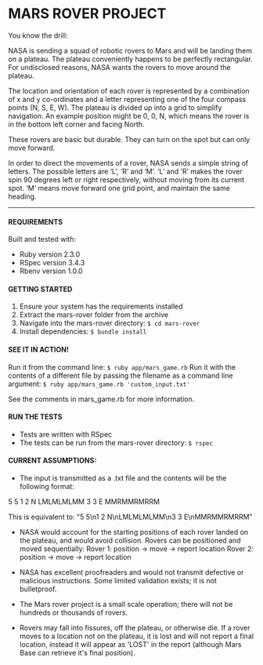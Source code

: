 # MARS ROVER PROJECT

You know the drill:

NASA is sending a squad of robotic rovers to Mars and will be landing them on a plateau. The plateau conveniently happens to be perfectly rectangular. For undisclosed reasons, NASA wants the rovers to move around the plateau.

The location and orientation of each rover is represented by a combination of x and y co-ordinates and a letter representing one of the four compass points (N, S, E, W). The plateau is divided up into a grid to simplify navigation. An example position might be 0, 0, N, which means the rover is in the bottom left corner and facing North.

These rovers are basic but durable. They can turn on the spot but can only move forward.

In order to direct the movements of a rover, NASA sends a simple string of letters. The possible letters are ‘L’, ‘R’ and ‘M’. ‘L’ and ‘R’ makes the rover spin 90 degrees left or right respectively, without moving from its current spot. ‘M’ means move forward one grid point, and maintain the same heading.

------------------------
#### REQUIREMENTS

Built and tested with:
- Ruby version 2.3.0
- RSpec version 3.4.3
- Rbenv version 1.0.0

#### GETTING STARTED

1. Ensure your system has the requirements installed
2. Extract the mars-rover folder from the archive
3. Navigate into the mars-rover directory: `$ cd mars-rover`
4. Install dependencies: `$ bundle install`

#### SEE IT IN ACTION!

Run it from the command line: `$ ruby app/mars_game.rb`
Run it with the contents of a different file by passing the filename as a command line argument: `$ ruby app/mars_game.rb 'custom_input.txt'`

See the comments in mars_game.rb for more information.

#### RUN THE TESTS

- Tests are written with RSpec
- The tests can be run from the mars-rover directory: `$ rspec`

#### CURRENT ASSUMPTIONS:

- The input is transmitted as a .txt file and the contents will be the following format:

5 5
1 2 N
LMLMLMLMM
3 3 E
MMRMMRMRRM

This is equivalent to: "5 5\n1 2 N\nLMLMLMLMM\n3 3 E\nMMRMMRMRRM"

- NASA would account for the starting positions of each rover landed on the plateau, and would avoid collision. Rovers can be positioned and moved sequentially:
Rover 1: position -> move -> report location
Rover 2: position -> move -> report location

- NASA has excellent proofreaders and would not transmit defective or malicious instructions. Some limited validation exists; it is not bulletproof.

- The Mars rover project is a small scale operation; there will not be hundreds or thousands of rovers.

- Rovers may fall into fissures, off the plateau, or otherwise die. If a rover moves to a location not on the plateau, it is lost and will not report a final location, instead it will appear as 'LOST' in the report (although Mars Base can retrieve it's final position).
